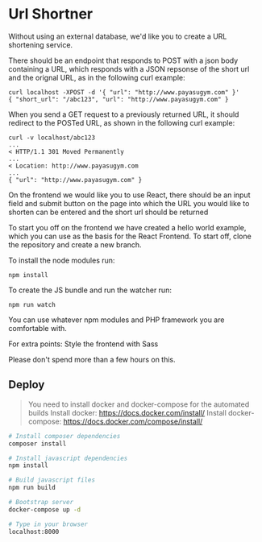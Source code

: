 # Url Shortner

Without using an external database, we'd like you to create a URL shortening service.

There should be an endpoint that responds to POST with a json body containing a URL, which responds with a JSON repsonse of the short url and the orignal URL, as in the following curl example:

```
curl localhost -XPOST -d '{ "url": "http://www.payasugym.com" }'
{ "short_url": "/abc123", "url": "http://www.payasugym.com" }
```

When you send a GET request to a previously returned URL, it should redirect to the POSTed URL, as shown in the following curl example:

```
curl -v localhost/abc123
...
< HTTP/1.1 301 Moved Permanently
...
< Location: http://www.payasugym.com
...
{ "url": "http://www.payasugym.com" }
```

On the frontend we would like you to use React, there should be an input field and submit button on the page into which the URL you would like to shorten can be entered and the short url should be returned

To start you off on the frontend we have created a hello world example, which you can use as the basis for the React Frontend.
To start off, clone the repository and create a new branch.

To install the node modules run:

```
npm install
```

To create the JS bundle and run the watcher run:

```
npm run watch
```

You can use whatever npm modules and PHP framework you are comfortable with.

For extra points: Style the frontend with Sass

Please don't spend more than a few hours on this.

## Deploy

> You need to install docker and docker-compose for the automated builds
> Install docker: https://docs.docker.com/install/
> Install docker-compose: https://docs.docker.com/compose/install/

```bash
# Install composer dependencies
composer install

# Install javascript dependencies
npm install

# Build javascript files
npm run build

# Bootstrap server
docker-compose up -d

# Type in your browser
localhost:8000
```
